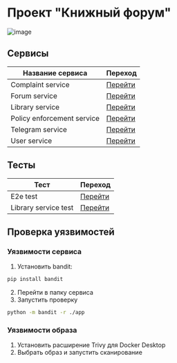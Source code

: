 # Проект "Книжный форум"
![image](https://github.com/smiteaccursed/evoproject/assets/144155604/868426bb-e747-40d8-bf56-cc418410fd7a)

## Сервисы 
| Название сервиса | Переход |
| --- | --- |
| Complaint service| [Перейти](/services/complaint-service)
| Forum service | [Перейти](/services/forum-service/)
| Library service | [Перейти](/services/library-service/)
| Policy enforcement service | [Перейти](/services/policy-enforcement-service/)
| Telegram service | [Перейти](/services/telegram-service/)
| User service | [Перейти](/services/user-service/)

## Тесты
| Тест | Переход |
| --- | --- |
| E2e test| [Перейти](/tests/)
| Library service test | [Перейти](/services/library-service/unit-test/)
## Проверка уязвимостей

### Уязвимости сервиса
1) Установить bandit:
```sh
pip install bandit
```
2) Перейти в папку сервиса
3) Запустить проверку
```sh
python -m bandit -r ./app
```
### Уязвимости образа
1) Установить расширение Trivy для Docker Desktop
2) Выбрать образ и запустить сканирование

